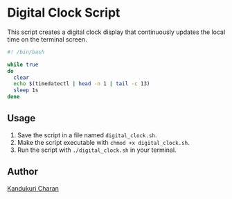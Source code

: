 # Digital Clock Script

This script creates a digital clock display that continuously updates the local time on the terminal screen.

```bash
#! /bin/bash

while true
do
  clear
  echo $(timedatectl | head -n 1 | tail -c 13)
  sleep 1s
done
```

## Usage

1. Save the script in a file named `digital_clock.sh`.
2. Make the script executable with `chmod +x digital_clock.sh`.
3. Run the script with `./digital_clock.sh` in your terminal.

## Author

[Kandukuri Charan](https://github.com/Charan513)

